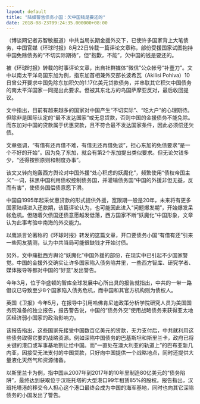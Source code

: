```yaml
---
layout: default
title: "陆媒警告债务小国：欠中国钱是要还的"
date: 2018-08-23T09:24:35.000000+08:00
---
```


（博谈网记者苏智敏报道）中共当局长期金援外交下，已使许多国家背上大笔债务，中国官媒《环球时报》8月22日转载一篇评论文章称，部份受援国家试图抱持中国免除债务的“不切实际期待”，但“抱歉，不能”，欠中国的钱是要还的。

被《环球时报》转载的时事评论文章，出自社群媒体“微信”公众帐号“补壹刀”。文中以南太平洋岛国东加为例，指东加首相兼外交部长波希瓦（Akilisi Pohiva）10日曾公开要求中国免除东加积欠的1.17亿美元贷款债务，并串联其它积欠中国债务的南太平洋国家一同提出此要求。但被其东北方的岛国萨摩亚反对，最后收回提议。

文中指出，目前有越来越多的国家对中国产生“不切实际”、“吃大户”的心理期待。但除非是国际认定的“最不发达国家”或无息贷款，否则中国的金援债务不能免除。而东加对中国的贷款属于优惠贷款，且不符合最不发达国家条件，因此必须偿还欠债。

文章强调，“有借有还再借不难，有借无还再借免谈”，担心东加的免债要求“是一个不好的开始”。因为免了东加，就会有第2个东加提出类似要求。但无论欠钱多少，“还得按照原则和制度办事”。

该文又转向炮轰西方舆论对中国外援“处心积虑的妖魔化”，频繁使用“债权帝国主义”一词，抹黑中国利用债权控制债务国，并灌输债务国“中国的外援非但无益，反而有害”，使债务国偿债意愿下滑。

中国自1995年起采优惠贷款的形式提供外援，宽限期一般是20年，未来将有更多国家陆续进入还款期，该篇评论认为，也可能因此进入“问题爆发期”，开始爆发呆帐危机。但随着欠债国还债意愿越发低落，西方国家不断“妖魔化”中国形象，文章认为此事考验中南海的外交能力。

以鹰派言论著称的《环球时报》转发的这篇文章，开口要债务小国“有借有还”引来一些网友猜测，认为中共当局可能很缺钱才开始讨债。

另外，文中痛批西方舆论“妖魔化”中国外援的部份，在现实中已引起不少国家警觉。中国的金援外交确实让许多国家陷入债务陷井里，一些西方智库、研究学者、媒体报导等都对中国的“好意”发出警告。

今年3月，位于华盛顿的智库全球发展中心所出具的报告就指出，中共的一带一路倡议已导致至少8个国家陷入债务危机，而中国和其官方机构则为债权人。

英国《卫报》今年5月，在报导中引用哈佛肯尼迪政策分析学院研究人员为美国国务院准备的独立报告，报告警告说，中国的“债务外交”使用战略债务来获得亚太地区经济弱小国家的政治影响力。

该报告指出，这些国家先接受中国数百亿美元的贷款，无力支付后，中共就利用这些债务取得它要的战略资源。例如深陷中国债务的巴基斯坦和斯里兰卡，政府已将关键的港口或军事基地割让给中国。而“一直处在澳大利亚的轨道上”的巴布亚新几内亚，因接受无法支付的中国贷款，只好向中国提供一个战略地点，同时还提供大量液化天然气和资源储备。

以斯里兰卡为例，指中国从2007年到2017年的10年里制造80亿美元的“债务陷阱”，最终达到获取位于汉班托塔的大型港口99年租赁85%的股权。报告指出，汉班托塔港的移交令人担心这个港口最终会成为中国的海军基地，同时也向其它深陷债务的小国发出了警告。

